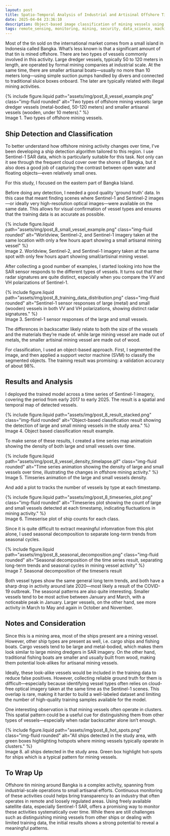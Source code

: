 ```yaml
---
layout: post
title: Spatio-Temporal Analysis of Industrial and Artisinal Offshore Tin Mining Vessel
date: 2025-04-04 23:36:10
description: Object-based image classification of mining vessels using Sentinel-1 timeseries.
tags: remote_sensing, monitoring, mining, security, data_science, machine_learning, radar, GIS
---
```


Most of the tin sold on the international market comes from a small island in Indonesia called Bangka. What’s less known is that a significant amount of that tin is mined offshore. There are two types of vessels commonly involved in this activity. Large dredger vessels, typically 50 to 120 meters in length, are operated by formal mining companies at industrial scale. At the same time, there are smaller artisanal boats—usually no more than 10 meters long—using simple suction pumps handled by divers and connected to traditional sluice boxes onboard. The later are typically related with illegal mining activities.

<div class="row mt-3">
    <div class="col-sm mt-3 mt-md-0">
        {% include figure.liquid 
            path="assets/img/post_8_vessel_example.png" 
            class="img-fluid rounded" 
            alt="Two types of offshore mining vessels: large dredger vessels (metal-bodied, 50-120 meters) and smaller artisanal vessels (wooden, under 10 meters)."
        %}
    </div>
</div>
<div class="caption">
    Image 1. Two types of offshore mining vessels.
</div>


## Ship Detection and Classification

To better understand how offshore mining activity changes over time, I’ve been developing a ship detection algorithm tailored to this region. I use Sentinel-1 SAR data, which is particularly suitable for this task. Not only can it see through the frequent cloud cover over the shores of Bangka, but it also does a good job of capturing the contrast between open water and floating objects—even relatively small ones.

For this study, I focused on the eastern part of Bangka Island.

Before doing any detection, I needed a good quality 'ground truth' data. In this case that meant finding scenes where Sentinel-1 and Sentinel-2 images—or ideally very high-resolution optical images—were available on the same date. This allows for visual confirmation of vessel types and ensures that the training data is as accurate as possible.

<div class="row mt-3">
    <div class="col-sm mt-3 mt-md-0">
        {% include figure.liquid 
            path="assets/img/post_8_small_vessel_example.png" 
            class="img-fluid rounded" 
            alt="Worldview, Sentinel-2, and Sentinel-1 imagery taken at the same location with only a few hours apart showing a small artisanal mining vessel"
        %}
    </div>
</div>
<div class="caption">
    Image 2. Worldview, Sentinel-2, and Sentinel-1 imagery taken at the same spot with only few hours apart showing small/artisinal mining vessel.
</div>

After collecting a good number of examples, I started looking into how the SAR sensor responds to the different types of vessels. It turns out that their radar signatures are quite distinct, especially when you compare the VV and VH polarizations of Sentinel-1.

<div class="row mt-3">
    <div class="col-sm mt-3 mt-md-0">
        {% include figure.liquid 
            path="assets/img/post_8_training_data_distribution.png" 
            class="img-fluid rounded" 
            alt="Sentinel-1 sensor responses of large (metal) and small (wooden) vessels in both VV and VH polarizations, showing distinct radar signatures."
        %}
    </div>
</div>
<div class="caption">
    Image 3. Sentinel-1 sensor responses of the large and small vessels.
</div>

The differences in backscatter likely relate to both the size of the vessels and the materials they’re made of. while large mining vessel are made out of metals, the smaller artisinal mining vessel are made out of wood.

For classification, I used an object-based approach. First, I segmented the image, and then applied a support vector machine (SVM) to classify the segmented objects. The training result was promising: a validation accuracy of about 98%.


## Results and Analysis

I deployed the trained model across a time series of Sentinel-1 imagery, covering the period from early 2017 to early 2025. The result is a spatial and temporal map of detected vessels.

<div class="row mt-3">
    <div class="col-sm mt-3 mt-md-0">
        {% include figure.liquid 
            path="assets/img/post_8_result_stacked.png" 
            class="img-fluid rounded" 
            alt="Object-based classification result showing the detection of large and small mining vessels in the study area."
        %}
    </div>
</div>
<div class="caption">
    Image 4. Object based classification result example.
</div>

To make sense of these results, I created a time series map animatioin showing the density of both large and small vessels over time.

<div class="row mt-3">
    <div class="col-sm mt-3 mt-md-0">
        {% include figure.liquid 
            path="assets/img/post_8_vessel_density_timelapse.gif" 
            class="img-fluid rounded" 
            alt="Time series animation showing the density of large and small vessels over time, illustrating the changes in offshore mining activity."
        %}
    </div>
</div>
<div class="caption">
    Image 5. Timseries animation of the large and small vessels density.
</div>


And add a plot to tracks the number of vessels by type at each timestamp.

<div class="row mt-3">
    <div class="col-sm mt-3 mt-md-0">
        {% include figure.liquid 
            path="assets/img/post_8_timeseries_plot.png" 
            class="img-fluid rounded" 
            alt="Timeseries plot showing the count of large and small vessels detected at each timestamp, indicating fluctuations in mining activity."
        %}
    </div>
</div>
<div class="caption">
    Image 6. Timeserise plot of ship counts for each class.
</div>

Since it is quite difficult to extract meaningful infomration from this plot alone, I used seasonal decomposition to separate long-term trends from seasonal cycles.

<div class="row mt-3">
    <div class="col-sm mt-3 mt-md-0">
        {% include figure.liquid 
            path="assets/img/post_8_seasonal_decomposition.png" 
            class="img-fluid rounded" 
            alt="Seasonal decomposition of the time series result, separating long-term trends and seasonal cycles in mining vessel activity"
        %}
    </div>
</div>
<div class="caption">
    Image 7. Seasonal decomposition of the timeseris result
</div>

Both vessel types show the same general long term trends, and both have a sharp drop in activity around late 2020—most likely a result of the COVID-19 outbreak. The seasonal patterns are also quite interesting. Smaller vessels tend to be most active between January and March, with a noticeable peak in January. Larger vessels, on the other hand, see more activity in March to May and again in October and November.


## Notes and Consideration

Since this is a mining area, most of the ships present are a mining vessel. However, other ship types are present as well, i.e. cargo ships and fishing boats. Cargo vessels tend to be large and metal-bodied, which makes them look similar to large mining dredgers in SAR imagery. On the other hand, traditional fishing boats are smaller and usually built from wood, making them potential look-alikes for artisanal mining vessels.

Ideally, these look-alike vessels would be included in the training data to reduce false positives. However, collecting reliable ground truth for them is difficult—especially because identifying vessel types often relies on cloud-free optical imagery taken at the same time as the Sentinel-1 scenes. This overlap is rare, making it harder to build a well-labeled dataset and limiting the number of high-quality training samples available for the model.

One interesting observation is that mining vessels often operate in clusters. This spatial pattern could be a useful cue for distinguishing them from other types of vessels—especially when radar backscatter alone isn’t enough.

<div class="row mt-3">
    <div class="col-sm mt-3 mt-md-0">
        {% include figure.liquid 
            path="assets/img/post_8_hot_spots.png" 
            class="img-fluid rounded" 
            alt="All ships detected in the study area, with green boxes highlighting hotspots where mining vessels typically operate in clusters."
        %}
    </div>
</div>
<div class="caption">
    Image 8. all ships detected in the study area. Green box highlight hot-spots for ships which is a typical pattern for mining vessels.
</div>


## To Wrap Up

Offshore tin mining around Bangka is a complex activity, spanning from industrial-scale operations to small artisanal efforts. Continuous monitoring of these activities could helps bring transparency to an industry that often operates in remote and loosely regulated areas. Using freely available satellite data, especially Sentinel-1 SAR, offers a promising way to monitor these activities systematically over time. While there are still challenges such as distinguishing mining vessels from other ships or dealing with limited training data, the initial results shows a strong potential to reveal a meaningful patterns.

